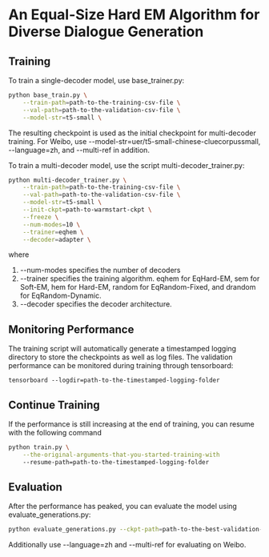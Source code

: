 # An Equal-Size Hard EM Algorithm for Diverse Dialogue Generation

## Training

To train a single-decoder model, use base_trainer.py:
```bash
python base_train.py \
    --train-path=path-to-the-training-csv-file \
    --val-path=path-to-the-validation-csv-file \
    --model-str=t5-small \
```
The resulting checkpoint is used as the initial checkpoint for multi-decoder training.
For Weibo, use --model-str=uer/t5-small-chinese-cluecorpussmall, --language=zh, and --multi-ref in addition.

To train a multi-decoder model, use the script multi-decoder_trainer.py:
```bash
python multi-decoder_trainer.py \
    --train-path=path-to-the-training-csv-file \
    --val-path=path-to-the-validation-csv-file \
    --model-str=t5-small \
    --init-ckpt=path-to-warmstart-ckpt \
    --freeze \
    --num-modes=10 \
    --trainer=eqhem \
    --decoder=adapter \
```
where
1. --num-modes specifies the number of decoders
2. --trainer specifies the training algorithm. eqhem for EqHard-EM, sem for Soft-EM, hem for Hard-EM, random for EqRandom-Fixed, and drandom for EqRandom-Dynamic.
3. --decoder specifies the decoder architecture.

## Monitoring Performance

The training script will automatically generate a timestamped logging directory to store the checkpoints as well as log files.
The validation performance can be monitored during training through tensorboard:
```
tensorboard --logdir=path-to-the-timestamped-logging-folder
```

## Continue Training

If the performance is still increasing at the end of training, you can resume with the following command
```bash
python train.py \
    --the-original-arguments-that-you-started-training-with
    --resume-path=path-to-the-timestamped-logging-folder
```

## Evaluation

After the performance has peaked, you can evaluate the model using evaluate_generations.py:
```bash
python evaluate_generations.py --ckpt-path=path-to-the-best-validation-checkpoint --eval-path=path-to-the-test-csv-file
```
Additionally use --language=zh and --multi-ref for evaluating on Weibo.
